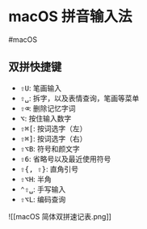 # macOS 拼音输入法

#macOS

## 双拼快捷键

* <kbd>⇧U</kbd>: 笔画输入
* <kbd>⇧␣</kbd>: 拆字，以及表情查询，笔画等菜单
* <kbd>⇧⌫</kbd>: 删除记忆字词
* <kbd>⌥</kbd>: 按住输入数字
* <kbd>⇧⌘[</kbd>: 按词选字（左）
* <kbd>⇧⌘]</kbd>: 按词选字（右）
* <kbd>⇧⌥B</kbd>: 符号和颜文字
* <kbd>⇧6</kbd>: 省略号以及最近使用符号
* <kbd>⇧{, ⇧}</kbd>: 直角引号
* <kbd>⇧⌥H</kbd>: 半角
* <kbd>⌃⇧␣</kbd>: 手写输入
* <kbd>⇧⌥L</kbd>: 编码查询

![[macOS 简体双拼速记表.png]]
